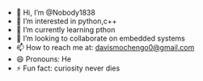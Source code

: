 - 👋 Hi, I’m @Nobody1838
- 👀 I’m interested in python,c++
- 🌱 I’m currently learning pthon
- 💞️ I’m looking to collaborate on embedded systems
- 📫 How to reach me at: davismochengo0@gmail.com
- 😄 Pronouns: He
- ⚡ Fun fact: curiosity never dies

<!---
Nobody1838/Nobody1838 is a ✨ special ✨ repository because its `README.md` (this file) appears on your GitHub profile.
You can click the Preview link to take a look at your changes.
--->
